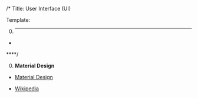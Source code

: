 /*
Title: User Interface (UI)

Template:

0. ****

  * []()

****/

0. **Material Design**

  * [Material Design](https://material.io/guidelines/)

  * [Wikipedia](https://en.wikipedia.org/wiki/Material_Design)
